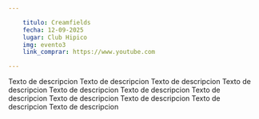 ```yaml
---

    titulo: Creamfields
    fecha: 12-09-2025
    lugar: Club Hipico
    img: evento3
    link_comprar: https://www.youtube.com

---
```



Texto de descripcion Texto de descripcion Texto de descripcion Texto de descripcion Texto de descripcion Texto de descripcion Texto de descripcion Texto de descripcion Texto de descripcion Texto de descripcion Texto de descripcion
